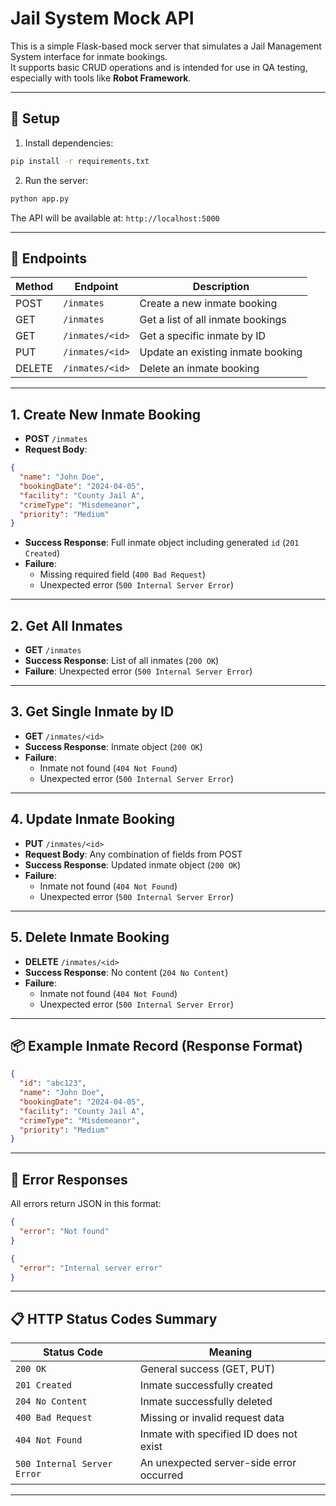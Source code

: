 
# Jail System Mock API

This is a simple Flask-based mock server that simulates a Jail Management System interface for inmate bookings.  
It supports basic CRUD operations and is intended for use in QA testing, especially with tools like **Robot Framework**.

---

## 🔧 Setup

1. Install dependencies:

```bash
pip install -r requirements.txt
```

2. Run the server:

```bash
python app.py
```

The API will be available at: `http://localhost:5000`

---

## 📡 Endpoints

| Method | Endpoint             | Description                          |
|--------|----------------------|--------------------------------------|
| POST   | `/inmates`           | Create a new inmate booking          |
| GET    | `/inmates`           | Get a list of all inmate bookings    |
| GET    | `/inmates/<id>`      | Get a specific inmate by ID          |
| PUT    | `/inmates/<id>`      | Update an existing inmate booking    |
| DELETE | `/inmates/<id>`      | Delete an inmate booking             |

---

## 1. Create New Inmate Booking

- **POST** `/inmates`
- **Request Body**:

```json
{
  "name": "John Doe",
  "bookingDate": "2024-04-05",
  "facility": "County Jail A",
  "crimeType": "Misdemeanor",
  "priority": "Medium"
}
```

- **Success Response**: Full inmate object including generated `id` (`201 Created`)
- **Failure**:
  - Missing required field (`400 Bad Request`)
  - Unexpected error (`500 Internal Server Error`)

---

## 2. Get All Inmates

- **GET** `/inmates`
- **Success Response**: List of all inmates (`200 OK`)
- **Failure**: Unexpected error (`500 Internal Server Error`)

---

## 3. Get Single Inmate by ID

- **GET** `/inmates/<id>`
- **Success Response**: Inmate object (`200 OK`)
- **Failure**:
  - Inmate not found (`404 Not Found`)
  - Unexpected error (`500 Internal Server Error`)

---

## 4. Update Inmate Booking

- **PUT** `/inmates/<id>`
- **Request Body**: Any combination of fields from POST
- **Success Response**: Updated inmate object (`200 OK`)
- **Failure**:
  - Inmate not found (`404 Not Found`)
  - Unexpected error (`500 Internal Server Error`)

---

## 5. Delete Inmate Booking

- **DELETE** `/inmates/<id>`
- **Success Response**: No content (`204 No Content`)
- **Failure**:
  - Inmate not found (`404 Not Found`)
  - Unexpected error (`500 Internal Server Error`)

---

## 📦 Example Inmate Record (Response Format)

```json
{
  "id": "abc123",
  "name": "John Doe",
  "bookingDate": "2024-04-05",
  "facility": "County Jail A",
  "crimeType": "Misdemeanor",
  "priority": "Medium"
}
```

---

## 🚨 Error Responses

All errors return JSON in this format:

```json
{
  "error": "Not found"
}
```

```json
{
  "error": "Internal server error"
}
```

---

## 📋 HTTP Status Codes Summary

| Status Code             | Meaning                                      |
|-------------------------|----------------------------------------------|
| `200 OK`                | General success (GET, PUT)                   |
| `201 Created`           | Inmate successfully created                  |
| `204 No Content`        | Inmate successfully deleted                  |
| `400 Bad Request`       | Missing or invalid request data              |
| `404 Not Found`         | Inmate with specified ID does not exist      |
| `500 Internal Server Error` | An unexpected server-side error occurred |

---
